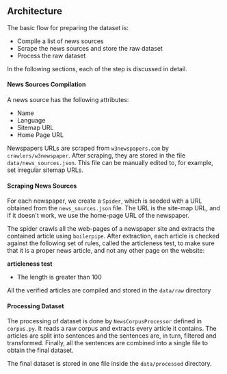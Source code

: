 ## Architecture



The basic flow for preparing the dataset is:

* Compile a list of news sources
* Scrape the news sources and store the raw dataset
* Process the raw dataset

In the following sections, each of the step is discussed in detail.



#### News Sources Compilation

A news source has the following attributes:

* Name
* Language
* Sitemap URL
* Home Page URL

Newspapers URLs are scraped from `w3newspapers.com` by `crawlers/w3newspaper`.  After scraping, they are stored in the file `data/news_sources.json`. This file can be manually edited to, for example, set irregular sitemap URLs.



#### Scraping News Sources

For each newspaper, we create a `Spider`, which is seeded with a URL obtained from the `news_sources.json` file. The URL is the site-map URL, and if it doesn't work, we use the home-page URL of the newspaper.

The spider crawls all the web-pages of a newspaper site and extracts the contained article using `boilerpipe`. After extraction, each article is checked against the following set of rules, called the articleness test, to make sure that it is a proper news article, and not any other page on the website:

**articleness test**

- The length is greater than 100

All the verified articles are compiled and stored in the `data/raw` directory



#### Processing Dataset

The processing of dataset is done by `NewsCorpusProcessor` defined in `corpus.py`. It reads a raw corpus and extracts every article it contains. The articles are split into sentences and the sentences are, in turn, filtered and transformed. Finally, all the sentences are combined into a single file to obtain the final dataset. 

The final dataset is stored in one file inside the `data/processed` directory.





